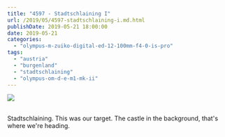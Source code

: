 ```yaml
---
title: "4597 - Stadtschlaining I"
url: /2019/05/4597-stadtschlaining-i.md.html
publishDate: 2019-05-21 18:00:00
date: 2019-05-21
categories: 
  - "olympus-m-zuiko-digital-ed-12-100mm-f4-0-is-pro"
tags: 
  - "austria"
  - "burgenland"
  - "stadtschlaining"
  - "olympus-om-d-e-m1-mk-ii"
---
```

<div class="container">
<div class="center"><a target="_blank" href="https://d25zfm9zpd7gm5.cloudfront.net/1200x1200/2018/20180402_105731_lr.jpg"><img class="webfeedsFeaturedVisual" src="https://d25zfm9zpd7gm5.cloudfront.net/0600x0600/2018/20180402_105731_lr.jpg" /></a></div>
</div>
<br />

Stadtschlaining. This was our target. The castle in the background,
that's where we're heading.